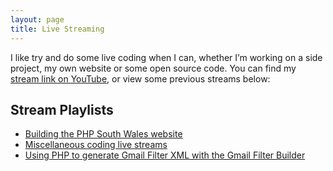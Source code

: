 ```yaml
---
layout: page
title: Live Streaming
---
```

I like try and do some live coding when I can, whether I’m working on a side project, my own website or some open source code. You can find my [stream link on YouTube][0], or view some previous streams below:

## Stream Playlists

- [Building the PHP South Wales website][2]
- [Miscellaneous coding live streams][1]
- [Using PHP to generate Gmail Filter XML with the Gmail Filter Builder][3]

[0]: {{site.youtube.stream.url}}
[1]: https://www.youtube.com/playlist?list=PLHn41Ay7w7kcWbjrYaiqXlfrqi_teTJE8
[2]: https://www.youtube.com/playlist?list=PLHn41Ay7w7keUxBa-6TNn0_xz27ZfLD5f
[3]: https://www.youtube.com/playlist?list=PLHn41Ay7w7keRp47rXEx9his-oA8kk4-v
